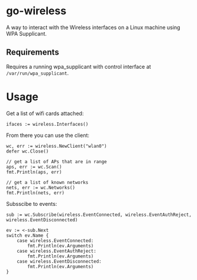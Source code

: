 # go-wireless

A way to interact with the Wireless interfaces on a Linux machine using WPA Supplicant.

## Requirements

Requires a running wpa_supplicant with control interface at `/var/run/wpa_supplicant`.

# Usage

Get a list of wifi cards attached:

```
ifaces := wireless.Interfaces()
```

From there you can use the client:

```
wc, err := wireless.NewClient("wlan0")
defer wc.Close()

// get a list of APs that are in range
aps, err := wc.Scan()
fmt.Println(aps, err)

// get a list of known networks
nets, err := wc.Networks()
fmt.Println(nets, err)
```

Subsscibe to events:

```
sub := wc.Subscribe(wireless.EventConnected, wireless.EventAuthReject, wireless.EventDisconnected)

ev := <-sub.Next
switch ev.Name {
	case wireless.EventConnected:
		fmt.Println(ev.Arguments)
	case wireless.EventAuthReject:
		fmt.Println(ev.Arguments)
	case wireless.EventDisconnected:
		fmt.Println(ev.Arguments)
}
```